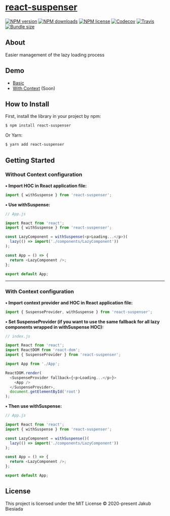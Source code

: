 # [react-suspenser](https://github.com/JB1905/react-suspenser)

[![NPM version](https://img.shields.io/npm/v/react-suspenser?style=flat-square)](https://www.npmjs.com/package/react-suspenser)
[![NPM downloads](https://img.shields.io/npm/dm/react-suspenser?style=flat-square)](https://www.npmjs.com/package/react-suspenser)
[![NPM license](https://img.shields.io/npm/l/react-suspenser?style=flat-square)](https://www.npmjs.com/package/react-suspenser)
[![Codecov](https://img.shields.io/codecov/c/github/JB1905/react-suspenser?style=flat-square)](https://codecov.io/gh/JB1905/react-suspenser)
[![Travis](https://img.shields.io/travis/JB1905/react-suspenser/master?style=flat-square)](https://travis-ci.org/JB1905/react-suspenser)
[![Bundle size](https://img.shields.io/bundlephobia/min/react-suspenser?style=flat-square)](https://bundlephobia.com/result?p=react-suspenser)

## About

Easier management of the lazy loading process

## Demo

- [Basic](https://codesandbox.io/s/basic-demo-smd9i)
- [With Context](https://codesandbox.io/s/provider-demo-9nvo0) (Soon)

## How to Install

First, install the library in your project by npm:

```sh
$ npm install react-suspenser
```

Or Yarn:

```sh
$ yarn add react-suspenser
```

## Getting Started

### Without Context configuration

**• Import HOC in React application file:**

```js
import { withSuspense } from 'react-suspenser';
```

**• Use withSuspense:**

```js
// App.js

import React from 'react';
import { withSuspense } from 'react-suspenser';

const LazyComponent = withSuspense(<p>Loading...</p>)(
  lazy(() => import('./components/LazyComponent'))
);

const App = () => {
  return <LazyComponent />;
};

export default App;
```

---

### With Context configuration

**• Import context provider and HOC in React application file:**

```js
import { SuspenseProvider, withSuspense } from 'react-suspenser';
```

**• Set SuspenseProvider (if you want to use the same fallback for all lazy components wrapped in withSuspense HOC):**

```js
// index.js

import React from 'react';
import ReactDOM from 'react-dom';
import { SuspenseProvider } from 'react-suspenser';

import App from './App';

ReactDOM.render(
  <SuspenseProvider fallback={<p>Loading...</p>}>
    <App />
  </SuspenseProvider>,
  document.getElementById('root')
);
```

**• Then use withSuspense:**

```js
// App.js

import React from 'react';
import { withSuspense } from 'react-suspenser';

const LazyComponent = withSuspense()(
  lazy(() => import('./components/LazyComponent'))
);

const App = () => {
  return <LazyComponent />;
};

export default App;
```

## License

This project is licensed under the MIT License © 2020-present Jakub Biesiada
